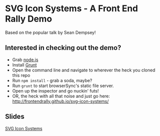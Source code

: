 # SVG Icon Systems - A Front End Rally Demo
Based on the popular talk by Sean Dempsey!

## Interested in checking out the demo?  
* Grab [node.js](https://nodejs.org/en/download/)
* Install [Grunt](http://gruntjs.com/getting-started)
* Open the command line and navigate to wherever the heck you cloned this repo
* Run `npm install` - grab a soda, maybe?
* Run `grunt` to start browserSync's static file server.
* Open up the inspector and go nuckin' futs!
* OR, the heck with all that noise and just go here: http://frontendrally.github.io/svg-icon-systems/

## Slides
[SVG Icon Systems](http://slides.com/seandempsey/svg-icon-systems)
